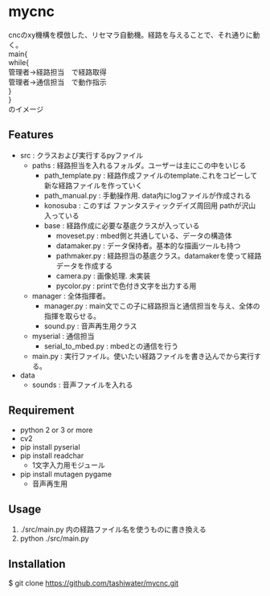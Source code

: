 # mycnc
cncのxy機構を模倣した、リセマラ自動機。経路を与えることで、それ通りに動く。  
main{  
    while{  
        管理者→経路担当　で経路取得  
        管理者→通信担当　で動作指示  
    }  
}  
のイメージ

## Features

- src : クラスおよび実行するpyファイル
    - paths : 経路担当を入れるフォルダ。ユーザーは主にこの中をいじる
        - path_template.py : 経路作成ファイルのtemplate.これをコピーして新な経路ファイルを作っていく
        - path_manual.py : 手動操作用. data内にlogファイルが作成される
        - konosuba : このすば ファンタスティックデイズ周回用 pathが沢山入っている
        - base : 経路作成に必要な基底クラスが入っている
            - moveset.py : mbed側と共通している、データの構造体
            - datamaker.py : データ保持者。基本的な描画ツールも持つ
            - pathmaker.py : 経路担当の基底クラス。datamakerを使って経路データを作成する
            - camera.py : 画像処理. 未実装
            - pycolor.py : printで色付き文字を出力する用
    - manager : 全体指揮者。
        - manager.py : main文でこの子に経路担当と通信担当を与え、全体の指揮を取らせる。
        - sound.py : 音声再生用クラス
    - myserial : 通信担当
        - serial_to_mbed.py : mbedとの通信を行う
    - main.py : 実行ファイル。使いたい経路ファイルを書き込んでから実行する。
- data 
    - sounds : 音声ファイルを入れる
## Requirement

- python 2 or 3 or more
- cv2
- pip install pyserial
- pip install readchar
    - 1文字入力用モジュール
- pip install mutagen pygame
    - 音声再生用


## Usage
1. ./src/main.py 内の経路ファイル名を使うものに書き換える
1. python ./src/main.py

## Installation
$ git clone https://github.com/tashiwater/mycnc.git
